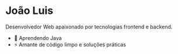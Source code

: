 # João Luis
Desenvolvedor Web apaixonado por tecnologias frontend e backend.

- 🌱 Aprendendo Java
- ⚡ Amante de código limpo e soluções práticas
